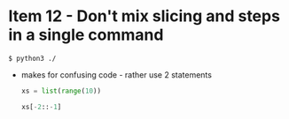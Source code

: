 # Item 12 - Don't mix slicing and steps in a single command

```
$ python3 ./
```

- makes for confusing code - rather use 2 statements

  ```python
  xs = list(range(10))

  xs[-2::-1]
  ```
